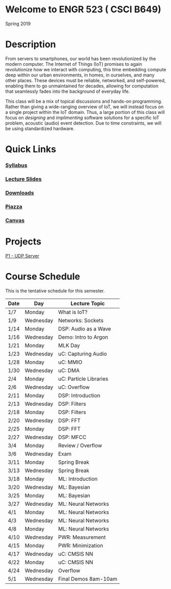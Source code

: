 # Welcome to ENGR 523 ( CSCI B649)

Spring 2019

# Description

From servers to smartphones, our world has been revolutionized by the modern
computer.  The Internet of Things (IoT) promises to again revolutionize how we
interact with computing, this time embedding compute deep within our urban
environments, in homes, in ourselves, and many other places.  These devices
must be reliable, networked, and self-powered, enabling them to go unmaintained
for decades, allowing for computation that seamlessly fades into the background
of everyday life.  

This class will be a mix of topical discussions and hands-on programming.
Rather than giving a wide-ranging overview of IoT, we will instead focus on a
single project within the IoT domain.  Thus, a large portion of this class will
focus on *designing* and *implimenting* software solutions for a specific IoT
problem, acoustic (audio) event detection.  Due to time constraints, we will be
using standardized hardware. 

# Quick Links

### [Syllabus](syllabus.md)

### [Lecture Slides](https://drive.google.com/drive/u/2/folders/1c0alwzeuRnmeZwxsc5-Bif8f2z-Gk_Hh)

### [Downloads](downloads.md)

### [Piazza](https://piazza.com/class/jqcjlmgtrub1yh/home)

### [Canvas](https://iu.instructure.com/courses/1773115)


# Projects

[P1 - UDP Server](https://docs.google.com/document/d/1dJlIPUWk1L2coURPC64BAPZrTUrJ95otM3YQF0NdnT4)

# Course Schedule

This is the tentative schedule for this semester.

| Date  |   Day     | Lecture Topic         |
| --    |  -----    |   -----               |
| 1/7   | Monday    | What is IoT?          |
| 1/9   | Wednesday | Networks: Sockets     |
| 1/14  | Monday    | DSP: Audio as a Wave  |
| 1/16  | Wednesday | Demo: Intro to Argon  |
| 1/21  | Monday    | MLK Day               |
| 1/23  | Wednesday | uC: Capturing Audio   |
| 1/28  | Monday    | uC: MMIO              |
| 1/30  | Wednesday | uC: DMA               |
| 2/4   | Monday    | uC: Particle Libraries|
| 2/6   | Wednesday | uC: Overflow          |
| 2/11  | Monday    | DSP: Introduction     |
| 2/13  | Wednesday | DSP: Filters          |
| 2/18  | Monday    | DSP: Filters          |
| 2/20  | Wednesday | DSP: FFT              |
| 2/25  | Monday    | DSP: FFT              |
| 2/27  | Wednesday | DSP: MFCC             |
| 3/4   | Monday    | Review / Overflow     | 
| 3/6   | Wednesday | Exam                  |
| 3/11  | Monday    | Spring Break          |
| 3/13  | Wednesday | Spring Break          |
| 3/18  | Monday    | ML:  Introduction     |
| 3/20  | Wednesday | ML: Bayesian          |
| 3/25  | Monday    | ML: Bayesian          |
| 3/27  | Wednesday | ML: Neural Networks   |
| 4/1   | Monday    | ML: Neural Networks   |
| 4/3   | Wednesday | ML: Neural Networks   |
| 4/8   | Monday    | ML: Neural Networks   |
| 4/10  | Wednesday | PWR: Measurement      |
| 4/15  | Monday    | PWR: Minimization     |
| 4/17  | Wednesday | uC: CMSIS NN          |
| 4/22  | Monday    | uC: CMSIS NN          |
| 4/24  | Wednesday | Overflow              |
| 5/1   | Wednesday | Final Demos 8am-10am  |

